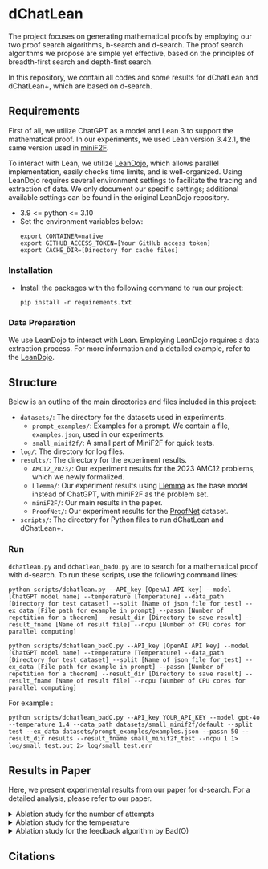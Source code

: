 # dChatLean
The project focuses on generating mathematical proofs by employing our two proof search algorithms, b-search and d-search. The proof search algorithms we propose are simple yet effective, based on the principles of breadth-first search and depth-first search. 

In this repository, we contain all codes and some results for dChatLean and dChatLean+, which are based on d-search.

## Requirements
First of all, we utilize ChatGPT as a model and Lean 3 to support the mathematical proof. In our experiments, we used Lean version 3.42.1, the same version used in [miniF2F](https://github.com/openai/miniF2F).

To interact with Lean, we utilize [LeanDojo](https://github.com/lean-dojo/LeanDojo), which allows parallel implementation, easily checks time limits, and is well-organized.
Using LeanDojo requires several environment settings to facilitate the tracing and extraction of data.
We only document our specific settings; additional available settings can be found in the original LeanDojo repository.

- 3.9 <= python <= 3.10
- Set the environment variables below:
    ```
    export CONTAINER=native
    export GITHUB_ACCESS_TOKEN=[Your GitHub access token]
    export CACHE_DIR=[Directory for cache files]
    ```

### Installation
- Install the packages with the following command to run our project:
    ```
    pip install -r requirements.txt
    ```
    
### Data Preparation
We use LeanDojo to interact with Lean. Employing LeanDojo requires a data extraction process. For more information and a detailed example, refer to the [LeanDojo](https://github.com/lean-dojo/LeanDojo).

## Structure
Below is an outline of the main directories and files included in this project:
- `datasets/`: The directory for the datasets used in experiments.
    - `prompt_examples/`: Examples for a prompt. We contain a file, `examples.json`, used in our experiments.
    - `small_minif2f/`: A small part of MiniF2F for quick tests.
- `log/`: The directory for log files.
- `results/`: The directory for the experiment results.
    - `AMC12_2023/`: Our experiment results for the 2023 AMC12 problems, which we newly formalized.
    - `Llemma/`: Our experiment results using [Llemma](https://arxiv.org/abs/2310.10631) as the base model instead of ChatGPT, with miniF2F as the problem set.
    - `miniF2F/`: Our main results in the paper.
    - `ProofNet/`: Our experiment results for the [ProofNet](https://github.com/zhangir-azerbayev/ProofNet) dataset.
- `scripts/`: The directory for Python files to run dChatLean and dChatLean+.

### Run
`dchatlean.py` and `dchatlean_badO.py` are to search for a mathematical proof with d-search. To run these scripts, use the following command lines:
```
python scripts/dchatlean.py --API_key [OpenAI API key] --model [ChatGPT model name] --temperature [Temperature] --data_path [Directory for test dataset] --split [Name of json file for test] --ex_data [File path for example in prompt] --passn [Number of repetition for a theorem] --result_dir [Directory to save result] --result_fname [Name of result file] --ncpu [Number of CPU cores for parallel computing]

python scripts/dchatlean_badO.py --API_key [OpenAI API key] --model [ChatGPT model name] --temperature [Temperature] --data_path [Directory for test dataset] --split [Name of json file for test] --ex_data [File path for example in prompt] --passn [Number of repetition for a theorem] --result_dir [Directory to save result] --result_fname [Name of result file] --ncpu [Number of CPU cores for parallel computing]
```

For example :
```
python scripts/dchatlean_badO.py --API_key YOUR_API_KEY --model gpt-4o --temperature 1.4 --data_path datasets/small_minif2f/default --split test --ex_data datasets/prompt_examples/examples.json --passn 50 --result_dir results --result_fname small_minif2f_test --ncpu 1 1> log/small_test.out 2> log/small_test.err
```

## Results in Paper
Here, we present experimental results from our paper for d-search.
For a detailed analysis, please refer to our paper.

<details>
  <summary> Ablation study for the number of attempts </summary>
    
  |Model|Baseline|Temperature|Number of attempts|Pass rate
  |:---:|:---:|:---:|:---:|:---:
  |dChatLean|GPT-4 Turbo|0.7|<p>10 <p>50|<p>13.93 \% <p>20.90 \%
  |dChatLean|GPT-4 Turbo|1.4|<p>10 <p>50|<p>15.16 \% <p>23.77 \%
  
</details>

<details>
  <summary> Ablation study for the temperature </summary>
    
  |Model|Baseline|Number of attempts|Temperature|Pass rate
  |:---:|:---:|:---:|:---:|:---:
  |dChatLean|GPT-4|10|<p>0.7 <p>1.4|<p>14.75 \% <p>15.98 \%
  |dChatLean|GPT-4 Turbo|10|<p>0.7 <p>1.4|<p>13.93 \% <p>15.16 \%
  |dChatLean|GPT-4 Turbo|50|<p>0.7 <p>1.4|<p>20.90 \% <p>23.77 \%
  
</details>

<details>
  <summary> Ablation study for the feedback algorithm by Bad(O) </summary>
    
  |Model|Baseline|Temperature|Number of attempts|Pass rate
  |:---:|:---:|:---:|:---:|:---:
  |<p>dChatLean <p>dChatLean+|GPT-4 Turbo|1.4|10|<p>15.16 \% <p>18.85 \%
  |<p>dChatLean <p>dChatLean+|GPT-4 Turbo|1.4|50|<p>23.77 \% <p>25.00 \%
  
</details>

## Citations
